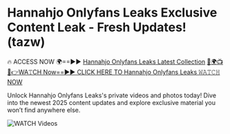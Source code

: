 # Hannahjo Onlyfans Leaks Exclusive Content Leak - Fresh Updates! (tazw)

🔥 ACCESS NOW 🌍==►► <a href="https://tinyurl.com/3fjeunct" rel="nofollow">Hannahjo Onlyfans Leaks Latest Collection</a></h3>
[🔴🌍📺📱👉WA𝚃CH Now==►► CLICK HERE TO Hannahjo Onlyfans Leaks 𝚆𝙰𝚃𝙲𝙷 NOW](https://tinyurl.com/3fjeunct)

Unlock Hannahjo Onlyfans Leaks's private videos and photos today! Dive into the newest 2025 content updates and explore exclusive material you won’t find anywhere else.


<a href="https://tinyurl.com/3fjeunct" rel="nofollow" data-target="animated-image.originalLink"><img src="https://camo.githubusercontent.com/8a4f000d20f83aca3bf7ec5f350d767afa0574a8a352519fd8cfa583a6f93a33/68747470733a2f2f692e696d6775722e636f6d2f644a486b345a712e676966" alt="WATCH Videos" data-canonical-src="https://i.imgur.com/dJHk4Zq.gif" style="max-width: 100%; display: inline-block;" data-target="animated-image.originalImage"></a>
